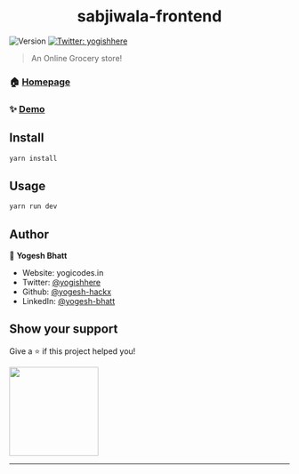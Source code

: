 <h1 align="center">sabjiwala-frontend</h1>
<p>
  <img alt="Version" src="https://img.shields.io/badge/version-0.1.0-blue.svg?cacheSeconds=2592000" />
  <a href="https://twitter.com/yogishhere" target="_blank">
    <img alt="Twitter: yogishhere" src="https://img.shields.io/twitter/follow/yogishhere.svg?style=social" />
  </a>
</p>

> An Online Grocery store!

### 🏠 [Homepage](tobeupdated.com)

### ✨ [Demo](tobeupdated.com)

## Install

```sh
yarn install
```

## Usage

```sh
yarn run dev
```

## Author

👤 **Yogesh Bhatt**

-   Website: yogicodes.in
-   Twitter: [@yogishhere](https://twitter.com/yogishhere)
-   Github: [@yogesh-hackx](https://github.com/yogesh-hackx)
-   LinkedIn: [@yogesh-bhatt](https://linkedin.com/in/yogesh-bhatt)

## Show your support

Give a ⭐️ if this project helped you!

<a href="https://www.patreon.com/yogeshbhatt">
  <img src="https://c5.patreon.com/external/logo/become_a_patron_button@2x.png" width="160">
</a>

---
